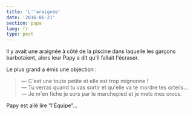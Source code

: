 ```yaml
---
title: 'L''araignée'
date: '2016-06-21'
section: papa
lang: fr
type: post
---
```


Il y avait une araignée à côté de la piscine dans laquelle les garçons barbotaient, alors leur Papy a dit qu'il fallait l'écraser.

<!-- more -->

Le plus grand a émis une objection :

> — C'est une toute petite et elle est trop mignonne !  
> — Tu verras quand tu vas sortir et qu'elle va te mordre tes orteils…  
> — Je m'en fiche je sors par le marchepied et je mets mes crocs.

Papy est allé lire "l'Équipe"…
